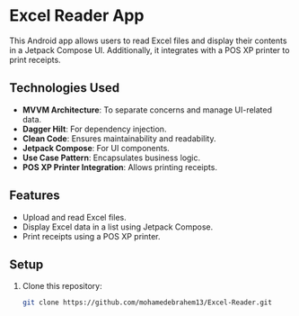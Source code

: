 # Excel Reader App

This Android app allows users to read Excel files and display their contents in a Jetpack Compose UI. Additionally, it integrates with a POS XP printer to print receipts.

## Technologies Used
- **MVVM Architecture**: To separate concerns and manage UI-related data.
- **Dagger Hilt**: For dependency injection.
- **Clean Code**: Ensures maintainability and readability.
- **Jetpack Compose**: For UI components.
- **Use Case Pattern**: Encapsulates business logic.
- **POS XP Printer Integration**: Allows printing receipts.

## Features
- Upload and read Excel files.
- Display Excel data in a list using Jetpack Compose.
- Print receipts using a POS XP printer.

## Setup
1. Clone this repository:
   ```bash
   git clone https://github.com/mohamedebrahem13/Excel-Reader.git
